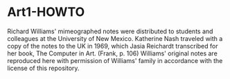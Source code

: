 # Art1-HOWTO

Richard Williams' mimeographed notes were distributed to students and colleagues at the University of New Mexico. Katherine Nash traveled with a copy of the notes to the UK in 1969, which Jasia Reichardt transcribed for her book, The Computer in Art. (Frank, p. 106) Williams' original notes are reproduced here with permission of Williams' family in accordance with the license of this repository.
